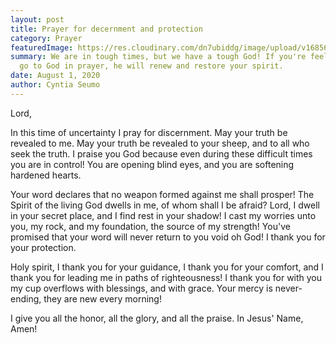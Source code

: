 ```yaml
---
layout: post
title: Prayer for decernment and protection
category: Prayer
featuredImage: https://res.cloudinary.com/dn7ubiddg/image/upload/v1685671919/blog/pexels-binti-malu-2927676-1024x682.jpg
summary: We are in tough times, but we have a tough God! If you're feeling weak,
  go to God in prayer, he will renew and restore your spirit.
date: August 1, 2020
author: Cyntia Seumo
---
```

<p>Lord,</p>

<p>In this time of uncertainty I pray for discernment. May your truth be revealed to me. May your truth be revealed to your sheep, and to all who seek the truth. I praise you God because even during these difficult times you are in control! You are opening blind eyes, and you are softening hardened hearts.</p>

<p>Your word declares that no weapon formed against me shall prosper! The Spirit of the living God dwells in me, of whom shall I be afraid? Lord, I dwell in your secret place, and I find rest in your shadow! I cast my worries unto you, my rock, and my foundation, the source of my strength! You've promised that your word will never return to you void oh God! I thank you for your protection.</p>

<p>Holy spirit, I thank you for your guidance, I thank you for your comfort, and I thank you for leading me in paths of righteousness! I thank you for with you my cup overflows with blessings, and with grace. Your mercy is never-ending, they are new every morning!</p>

<p>I give you all the honor, all the glory, and all the praise. In Jesus' Name, Amen!</p>
